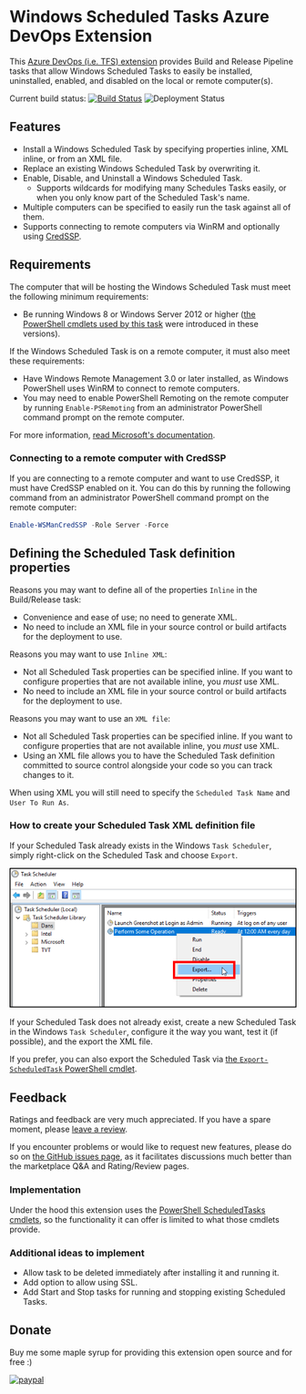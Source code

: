 # Windows Scheduled Tasks Azure DevOps Extension

This [Azure DevOps (i.e. TFS) extension][ExtensionInAzureDevOpsMarketplaceUrl] provides Build and Release Pipeline tasks that allow Windows Scheduled Tasks to easily be installed, uninstalled, enabled, and disabled on the local or remote computer(s).

Current build status: [![Build Status](https://dev.azure.com/deadlydog/OpenSource/_apis/build/status/AzureDevOps.WindowsScheduledTasks?branchName=master)](https://dev.azure.com/deadlydog/OpenSource/_build/latest?definitionId=19&branchName=master)
![Deployment Status](https://vsrm.dev.azure.com/deadlydog/_apis/public/Release/badge/baf297a4-1582-49bd-b9ca-6d38492faafa/1/1)

## Features

- Install a Windows Scheduled Task by specifying properties inline, XML inline, or from an XML file.
- Replace an existing Windows Scheduled Task by overwriting it.
- Enable, Disable, and Uninstall a Windows Scheduled Task.
  - Supports wildcards for modifying many Schedules Tasks easily, or when you only know part of the Scheduled Task's name.
- Multiple computers can be specified to easily run the task against all of them.
- Supports connecting to remote computers via WinRM and optionally using [CredSSP][CredSspDocumentationUrl].

## Requirements

The computer that will be hosting the Windows Scheduled Task must meet the following minimum requirements:

- Be running Windows 8 or Windows Server 2012 or higher ([the PowerShell cmdlets used by this task][PowerShellScheduledTasksDocumentationUrl] were introduced in these versions).

If the Windows Scheduled Task is on a remote computer, it must also meet these requirements:

- Have Windows Remote Management 3.0 or later installed, as Windows PowerShell uses WinRM to connect to remote computers.
- You may need to enable PowerShell Remoting on the remote computer by running `Enable-PSRemoting` from an administrator PowerShell command prompt on the remote computer.

For more information, [read Microsoft's documentation][PowerShellRemotingRequirementsDocumentationUrl].

### Connecting to a remote computer with CredSSP

If you are connecting to a remote computer and want to use CredSSP, it must have CredSSP enabled on it. You can do this by running the following command from an administrator PowerShell command prompt on the remote computer:

```PowerShell
Enable-WSManCredSSP -Role Server -Force
```

## Defining the Scheduled Task definition properties

Reasons you may want to define all of the properties `Inline` in the Build/Release task:

- Convenience and ease of use; no need to generate XML.
- No need to include an XML file in your source control or build artifacts for the deployment to use.

Reasons you may want to use `Inline XML`:

- Not all Scheduled Task properties can be specified inline. If you want to configure properties that are not available inline, you _must_ use XML.
- No need to include an XML file in your source control or build artifacts for the deployment to use.

Reasons you may want to use an `XML file`:

- Not all Scheduled Task properties can be specified inline. If you want to configure properties that are not available inline, you _must_ use XML.
- Using an XML file allows you to have the Scheduled Task definition committed to source control alongside your code so you can track changes to it.

When using XML you will still need to specify the `Scheduled Task Name` and `User To Run As`.

### How to create your Scheduled Task XML definition file

If your Scheduled Task already exists in the Windows `Task Scheduler`, simply right-click on the Scheduled Task and choose `Export`.

![Export Windows Scheduled Task screenshot][ExportWindowsScheduledTaskScreenshotImage]

If your Scheduled Task does not already exist, create a new Scheduled Task in the Windows `Task Scheduler`, configure it the way you want, test it (if possible), and the export the XML file.

If you prefer, you can also export the Scheduled Task via [the `Export-ScheduledTask` PowerShell cmdlet][PowerShellExportScheduledTaskDocumentationUrl].

## Feedback

Ratings and feedback are very much appreciated. If you have a spare moment, please [leave a review][ExtensionRatingAndReviewInAzureDevOpsMarketplaceUrl].

If you encounter problems or would like to request new features, please do so on [the GitHub issues page][ExtensionGitHubRepositoryIssuesUrl], as it facilitates discussions much better than the marketplace Q&A and Rating/Review pages.

### Implementation

Under the hood this extension uses the [PowerShell ScheduledTasks cmdlets][PowerShellScheduledTasksDocumentationUrl], so the functionality it can offer is limited to what those cmdlets provide.

### Additional ideas to implement

- Allow task to be deleted immediately after installing it and running it.
- Add option to allow using SSL.
- Add Start and Stop tasks for running and stopping existing Scheduled Tasks.

## Donate

Buy me some maple syrup for providing this extension open source and for free :)

[![paypal](https://www.paypalobjects.com/en_US/i/btn/btn_donateCC_LG.gif)](https://www.paypal.com/cgi-bin/webscr?cmd=_s-xclick&hosted_button_id=SW7LX32CWQJKN)

<!-- Links -->
[ExtensionInAzureDevOpsMarketplaceUrl]: https://marketplace.visualstudio.com/items?itemName=deadlydog.WindowsScheduledTasksBuildAndReleaseTasks
[ExtensionGitHubRepositoryIssuesUrl]: https://github.com/deadlydog/AzureDevOps.WindowsScheduledTasks/issues
[ExtensionRatingAndReviewInAzureDevOpsMarketplaceUrl]: https://marketplace.visualstudio.com/items?itemName=deadlydog.WindowsScheduledTasksBuildAndReleaseTasks#review-details
[PowerShellScheduledTasksDocumentationUrl]: https://docs.microsoft.com/en-us/powershell/module/scheduledtasks/?view=win10-ps
[PowerShellExportScheduledTaskDocumentationUrl]: https://docs.microsoft.com/en-us/powershell/module/scheduledtasks/export-scheduledtask?view=win10-ps
[CredSspDocumentationUrl]: https://docs.microsoft.com/en-us/windows/desktop/secauthn/credential-security-support-provider
[PowerShellRemotingRequirementsDocumentationUrl]: https://docs.microsoft.com/en-us/powershell/module/microsoft.powershell.core/about/about_remote_requirements?view=powershell-6
[ExportWindowsScheduledTaskScreenshotImage]: src/Images/ExportWindowsScheduledTaskScreenshot.png